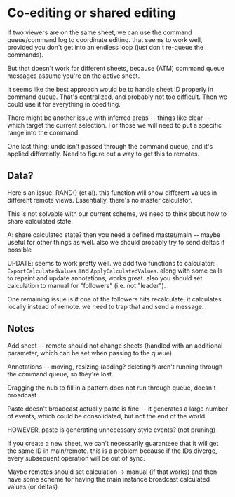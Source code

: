 
# Co-editing or shared editing

If two viewers are on the same sheet, we can use the command queue/command 
log to coordinate editing. that seems to work well, provided you don't get
into an endless loop (just don't re-queue the commands).

But that doesn't work for different sheets, because (ATM) command queue 
messages assume you're on the active sheet.

It seems like the best approach would be to handle sheet ID properly in
command queue. That's centralized, and probably not too difficult. Then 
we could use it for everything in coediting.

There might be another issue with inferred areas -- things like clear -- 
which target the current selection. For those we will need to put a specific
range into the command.

One last thing: undo isn't passed through the command queue, and it's 
applied differently. Need to figure out a way to get this to remotes.

## Data?

Here's an issue: RAND() (et al). this function will show different values
in different remote views. Essentially, there's no master calculator.

This is not solvable with our current scheme, we need to think about how
to share calculated state. 

A: share calculated state?
then you need a defined master/main -- maybe useful for other things as well.
also we should probably try to send deltas if possible

UPDATE: seems to work pretty well. we add two functions to calculator: 
`ExportCalculatedValues` and `ApplyCalculatedValues`. along with some calls to
repaint and update annotations, works great. also you should set calculation
to manual for "followers" (i.e. not "leader").

One remaining issue is if one of the followers hits recalculate, it calculates
locally instead of remote. we need to trap that and send a message.


## Notes

Add sheet -- remote should not change sheets (handled with an additional
parameter, which can be set when passing to the queue)

Annotations -- moving, resizing (adding? deleting?) aren't running through
the command queue, so they're lost.

Dragging the nub to fill in a pattern does not run through queue, doesn't 
broadcast

~~Paste doesn't broadcast~~ actually paste is fine -- it generates a large 
number of events, which could be consolidated, but not the end of the world

HOWEVER, paste is generating unnecessary style events? (not pruning)

If you create a new sheet, we can't necessarily guaranteee that it will 
get the same ID in main/remote. this is a problem because if the IDs diverge,
every subsequent operation will be out of sync.

Maybe remotes should set calculation -> manual (if that works) and then have
some scheme for having the main instance broadcast calculated values (or deltas)

